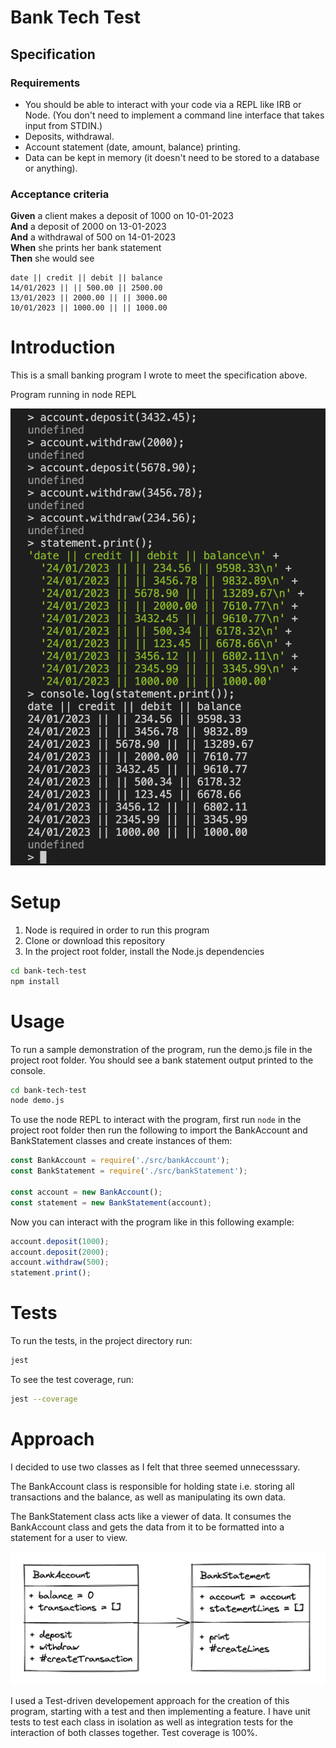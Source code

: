 # Bank Tech Test

## Specification

### Requirements

- You should be able to interact with your code via a REPL like IRB or Node. (You don't need to implement a command line interface that takes input from STDIN.)
- Deposits, withdrawal.
- Account statement (date, amount, balance) printing.
- Data can be kept in memory (it doesn't need to be stored to a database or anything).

### Acceptance criteria

**Given** a client makes a deposit of 1000 on 10-01-2023  
**And** a deposit of 2000 on 13-01-2023  
**And** a withdrawal of 500 on 14-01-2023  
**When** she prints her bank statement  
**Then** she would see

```
date || credit || debit || balance
14/01/2023 || || 500.00 || 2500.00
13/01/2023 || 2000.00 || || 3000.00
10/01/2023 || 1000.00 || || 1000.00
```

# Introduction

This is a small banking program I wrote to meet the specification above.

Program running in node REPL

![screenshot](./program-demo1.png)

# Setup

1. Node is required in order to run this program
2. Clone or download this repository
3. In the project root folder, install the Node.js dependencies

```bash
cd bank-tech-test
npm install
```

# Usage

To run a sample demonstration of the program, run the demo.js file in the project root folder. You should see a bank statement output printed to the console.

```bash
cd bank-tech-test
node demo.js
```

To use the node REPL to interact with the program, first run `node` in the project root folder then run the following to import the BankAccount and BankStatement classes and create instances of them:

```javascript
const BankAccount = require('./src/bankAccount');
const BankStatement = require('./src/bankStatement');

const account = new BankAccount();
const statement = new BankStatement(account);
```

Now you can interact with the program like in this following example:

```javascript
account.deposit(1000);
account.deposit(2000);
account.withdraw(500);
statement.print();
```

# Tests

To run the tests, in the project directory run:

```bash
jest
```

To see the test coverage, run:

```bash
jest --coverage
```

# Approach

I decided to use two classes as I felt that three seemed unnecesssary.

The BankAccount class is responsible for holding state i.e. storing all transactions and the balance, as well as manipulating its own data.

The BankStatement class acts like a viewer of data. It consumes the BankAccount class and gets the data from it to be formatted into a statement for a user to view.

![screenshot](./btt-classes-diagram.png)

I used a Test-driven developement approach for the creation of this program, starting with a test and then implementing a feature.
I have unit tests to test each class in isolation as well as integration tests for the interaction of both classes together. Test coverage is 100%.
